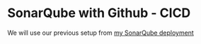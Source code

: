 # SonarQube with Github - CICD
We will use our previous setup from [my SonarQube deployment](https://github.com/famasboy888/SonarQube_docker)
